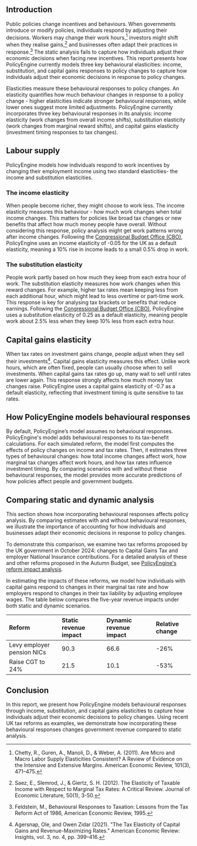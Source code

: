 ## Introduction

Public policies change incentives and behaviours. When governments introduce or modify policies, individuals respond by adjusting their decisions. Workers may change their work hours,[^1] investors might shift when they realise gains,[^2] and businesses often adapt their practices in response.[^3] The static analysis fails to capture how individuals adjust their economic decisions when facing new incentives. This report presents how PolicyEngine currently models three key behavioural elasticities: income, substitution, and capital gains responses to policy changes to capture how individuals adjust their economic decisions in response to policy changes.

Elasticities measure these behavioural responses to policy changes. An elasticity quantifies how much behaviour changes in response to a policy change \- higher elasticities indicate stronger behavioural responses, while lower ones suggest more limited adjustments. PolicyEngine currently incorporates three key behavioural responses in its analysis: income elasticity (work changes from overall income shifts), substitution elasticity (work changes from marginal reward shifts), and capital gains elasticity (investment timing responses to tax changes).

## Labour supply

PolicyEngine models how individuals respond to work incentives by changing their employment income using two standard elasticities- the income and substitution elasticities.

### The income elasticity

When people become richer, they might choose to work less. The income elasticity measures this behaviour \- how much work changes when total income changes. This matters for policies like broad tax changes or new benefits that affect how much money people have overall. Without considering this response, policy analysis might get work patterns wrong after income changes. Following the [Congressional Budget Office (CBO)](https://www.cbo.gov/sites/default/files/112th-congress-2011-2012/reports/43674-laborsupplyfiscalpolicy.pdf#page=4), PolicyEngine uses an income elasticity of \-0.05 for the UK as a default elasticity, meaning a 10% rise in income leads to a small 0.5% drop in work.

### The substitution elasticity

People work partly based on how much they keep from each extra hour of work. The substitution elasticity measures how work changes when this reward changes. For example, higher tax rates mean keeping less from each additional hour, which might lead to less overtime or part-time work. This response is key for analysing tax brackets or benefits that reduce earnings. Following the [Congressional Budget Office (CBO)](https://www.cbo.gov/sites/default/files/112th-congress-2011-2012/reports/43674-laborsupplyfiscalpolicy.pdf#page=4), PolicyEngine uses a substitution elasticity of 0.25 as a default elasticity, meaning people work about 2.5% less when they keep 10% less from each extra hour.

## Capital gains elasticity

When tax rates on investment gains change, people adjust when they sell their investments[^4]. Capital gains elasticity measures this effect. Unlike work hours, which are often fixed, people can usually choose when to sell investments. When capital gains tax rates go up, many wait to sell until rates are lower again. This response strongly affects how much money tax changes raise. PolicyEngine uses a capital gains elasticity of \-0.7 as a default elasticity, reflecting that investment timing is quite sensitive to tax rates.

## How PolicyEngine models behavioural responses

By default, PolicyEngine’s model assumes no behavioural responses. PolicyEngine's model adds behavioural responses to its tax-benefit calculations. For each simulated reform, the model first computes the effects of policy changes on income and tax rates. Then, it estimates three types of behavioural changes: how total income changes affect work, how marginal tax changes affect work hours, and how tax rates influence investment timing. By comparing scenarios with and without these behavioural responses, the model provides more accurate predictions of how policies affect people and government budgets.

## Comparing static and dynamic analysis

This section shows how incorporating behavioural responses affects policy analysis. By comparing estimates with and without behavioural responses, we illustrate the importance of accounting for how individuals and businesses adapt their economic decisions in response to policy changes.

To demonstrate this comparison, we examine two tax reforms proposed by the UK government in October 2024: changes to Capital Gains Tax and employer National Insurance contributions. For a detailed analysis of these and other reforms proposed in the Autumn Budget, see [PolicyEngine's reform impact analysis](https://policyengine.org/uk/research/autumn-budget-2024-policy-choices).

In estimating the impacts of these reforms, we model how individuals with capital gains respond to changes in their marginal tax rate and how employers respond to changes in their tax liability by adjusting employee wages. The table below compares the five-year revenue impacts under both static and dynamic scenarios.

| Reform                     | Static revenue impact | Dynamic revenue impact | Relative change |
| :------------------------- | :-------------------- | :--------------------- | :-------------- |
| Levy employer pension NICs | 90.3                  | 66.6                   | \-26%           |
| Raise CGT to 24%           | 21.5                  | 10.1                   | \-53%           |

## Conclusion

In this report, we present how PolicyEngine models behavioural responses through income, substitution, and capital gains elasticities to capture how individuals adjust their economic decisions to policy changes. Using recent UK tax reforms as examples, we demonstrate how incorporating these behavioural responses changes government revenue compared to static analysis.

[^1]: Chetty, R., Guren, A., Manoli, D., & Weber, A. (2011). Are Micro and Macro Labor Supply Elasticities Consistent? A Review of Evidence on the Intensive and Extensive Margins. American Economic Review, 101(3), 471–475.

[^2]: Saez, E., Slemrod, J., & Giertz, S. H. (2012). The Elasticity of Taxable Income with Respect to Marginal Tax Rates: A Critical Review. Journal of Economic Literature, 50(1), 3-50.

[^3]: Feldstein, M., Behavioural Responses to Taxation: Lessons from the Tax Reform Act of 1986, American Economic Review, 1995\.

[^4]: Agersnap, Ole, and Owen Zidar (2021). "The Tax Elasticity of Capital Gains and Revenue-Maximizing Rates." American Economic Review: Insights, vol. 3, no. 4, pp. 399–416.
